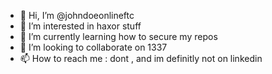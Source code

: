 - 👋 Hi, I’m @johndoeonlineftc
- 👀 I’m interested in haxor stuff
- 🌱 I’m currently learning how to secure my repos
- 💞️ I’m looking to collaborate on 1337
- 📫 How to reach me : dont , and im definitly not on linkedin

<!---
johndoeonlineftc/johndoeonlineftc is a ✨ special ✨ repository because its `README.md` (this file) appears on your GitHub profile.
You can click the Preview link to take a look at your changes.
--->
